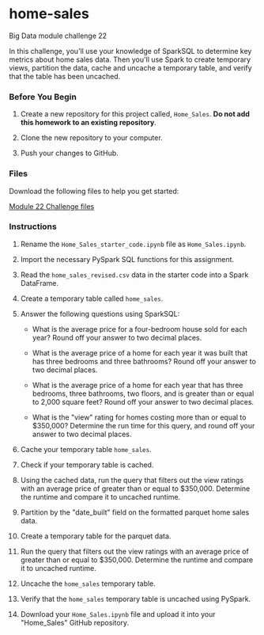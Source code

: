 # home-sales
Big Data module challenge 22
  <div class="description user_content "><div id="bootcamp">
<img style="display: none;" src="https://static.bc-edx.com/data/dl-1-2/m22/lms/img/banner.jpg" alt="lesson banner">
    <p>In this challenge, you'll use your knowledge of SparkSQL to determine key metrics about home sales data. Then you'll use Spark to create temporary views, partition the data, cache and uncache a temporary table, and verify that the table has been uncached.</p>
    <h3>Before You Begin</h3>
    <ol>
        <li>
            <p>Create a new repository for this project called, <code>Home_Sales</code>. <strong>Do not add this homework to an existing repository</strong>.</p>
        </li>
        <li>
            <p>Clone the new repository to your computer.</p>
        </li>
        <li>
            <p>Push your changes to GitHub.</p>
        </li>
    </ol>
    <h3>Files</h3>
    <p>Download the following files to help you get started:</p>
    <p><a href="https://static.bc-edx.com/data/dl-1-2/m22/lms/starter/Starter_Code.zip">Module 22 Challenge files</a></p>
    <h3>Instructions</h3>
    <ol>
        <li>
            <p>Rename the <code>Home_Sales_starter_code.ipynb</code> file as <code>Home_Sales.ipynb</code>.</p>
        </li>
        <li>
            <p>Import the necessary PySpark SQL functions for this assignment.</p>
        </li>
        <li>
            <p>Read the <code>home_sales_revised.csv</code> data in the starter code into a Spark DataFrame.</p>
        </li>
        <li>
            <p>Create a temporary table called <code>home_sales</code>.</p>
        </li>
        <li>
            <p>Answer the following questions using SparkSQL:</p>
            <ul>
                <li>
                    <p>What is the average price for a four-bedroom house sold for each year? Round off your answer to two decimal places.</p>
                </li>
                <li>
                    <p>What is the average price of a home for each year it was built that has three bedrooms and three bathrooms? Round off your answer to two decimal places.</p>
                </li>
                <li>
                    <p>What is the average price of a home for each year that has three bedrooms, three bathrooms, two floors, and is greater than or equal to 2,000 square feet? Round off your answer to two decimal places.</p>
                </li>
                <li>
                    <p>What is the "view" rating for homes costing more than or equal to $350,000? Determine the run time for this query, and round off your answer to two decimal places.</p>
                </li>
            </ul>
        </li>
        <li>
            <p>Cache your temporary table <code>home_sales</code>.</p>
        </li>
        <li>
            <p>Check if your temporary table is cached.</p>
        </li>
        <li>
            <p>Using the cached data, run the query that filters out the view ratings with an average price of greater than or equal to $350,000. Determine the runtime and compare it to uncached runtime.</p>
        </li>
        <li>
            <p>Partition by the "date_built" field on the formatted parquet home sales data.</p>
        </li>
        <li>
            <p>Create a temporary table for the parquet data.</p>
        </li>
        <li>
            <p>Run the query that filters out the view ratings with an average price of greater than or equal to $350,000. Determine the runtime and compare it to uncached runtime.</p>
        </li>
        <li>
            <p>Uncache the <code>home_sales</code> temporary table.</p>
        </li>
        <li>
            <p>Verify that the <code>home_sales</code> temporary table is uncached using PySpark.</p>
        </li>
        <li>
            <p>Download your <code>Home_Sales.ipynb</code> file and upload it into your "Home_Sales" GitHub repository.</p>
        </li>